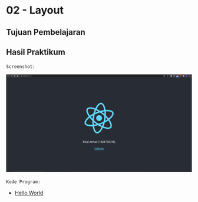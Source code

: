 # 02 - Layout

## Tujuan Pembelajaran

## Hasil Praktikum

`Screenshot:`

![Percobaan1](img/Screenshot_1.png)

`Kode Program:`

* [Hello World](../../src/02_hello_world/hello)
